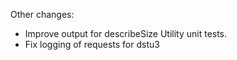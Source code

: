 Other changes:
* Improve output for describeSize Utility unit tests.
* Fix logging of requests for dstu3


